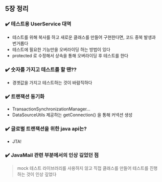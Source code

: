 ## 5장 정리

### ✔️ 테스트용 UserService 대역
- 테스트를 위해 복사를 하고 새로운 클래스를 만들어 구현한다면, 코드 중복 발생과 번거롭다
- 테스트에 필요한 기능만을 오버라이딩 하는 방법이 있다
- protected 로 수정해서 상속을 통해 오버라이딩 후 테스트를 한다

### ✔️ 숫자를 가지고 테스트를 할 땐??
- 경곗값을 가지고 테스트하는 것이 바람직하다

### ✔️ 트랜잭션 동기화
- TransactionSynchronizationManager...
- DataSourceUtils 제공하는 getConnection() 을 통해 커넥션 생성

### ✔️ 글로벌 트랜잭션을 위한 java api는?
- JTA!

### ✔️ JavaMail 관련 부분에서의 인상 깊었던 점
> mock 테스트 라이브러리를 사용하지 않고
> 직접 클래스를 만들어 테스트를 진행하는 것이 인상 깊었다
